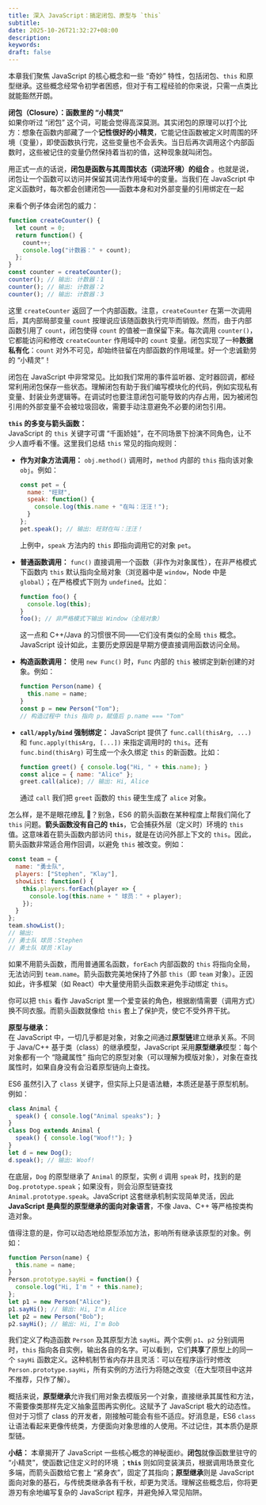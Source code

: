 ```yaml
---
title: 深入 JavaScript：搞定闭包、原型与 `this`
subtitle:
date: 2025-10-26T21:32:27+08:00
description:
keywords:
draft: false
---
```


本章我们聚焦 JavaScript 的核心概念和一些 “奇妙” 特性，包括闭包、`this` 和原型继承。这些概念经常令初学者困惑，但对于有工程经验的你来说，只需一点类比就能豁然开朗。

**闭包（Closure）：函数里的 “小精灵”**  
如果你听过 “闭包” 这个词，可能会觉得高深莫测。其实闭包的原理可以打个比方：想象在函数内部藏了一个**记性很好的小精灵**，它能记住函数被定义时周围的环境（变量），即使函数执行完，这些变量也不会丢失。当日后再次调用这个内部函数时，这些被记住的变量仍然保持着当初的值，这种现象就叫闭包。

用正式一点的话说，**闭包是函数与其周围状态（词法环境）的组合** 。也就是说，闭包让一个函数可以访问并保留其词法作用域中的变量。当我们在 JavaScript 中定义函数时，每次都会创建闭包——函数本身和对外部变量的引用绑定在一起 

来看个例子体会闭包的威力：

```js
function createCounter() {
  let count = 0;
  return function() {
    count++;
    console.log("计数器：" + count);
  };
}
const counter = createCounter();
counter(); // 输出: 计数器：1
counter(); // 输出: 计数器：2
counter(); // 输出: 计数器：3
```

这里 `createCounter` 返回了一个内部函数。注意，`createCounter` 在第一次调用后，其内部局部变量 `count` 按理说应该随函数执行完毕而销毁。然而，由于内部函数引用了 `count`，闭包使得 `count` 的值被一直保留下来。每次调用 `counter()`，它都能访问和修改 `createCounter` 作用域中的 `count` 变量。闭包实现了一种**数据私有化**：`count` 对外不可见，却始终驻留在内部函数的作用域里。好一个忠诚勤劳的 “小精灵”！

闭包在 JavaScript 中非常常见。比如我们常用的事件监听器、定时器回调，都经常利用闭包保存一些状态。理解闭包有助于我们编写模块化的代码，例如实现私有变量、封装业务逻辑等。在调试时也要注意闭包可能导致的内存占用，因为被闭包引用的外部变量不会被垃圾回收，需要手动注意避免不必要的闭包引用。

**`this` 的多变与箭头函数：**  
JavaScript 的 `this` 关键字可谓 “千面娇娃”，在不同场景下扮演不同角色，让不少人直呼看不懂。这里我们总结 `this` 常见的指向规则：

*   **作为对象方法调用：** `obj.method()` 调用时，`method` 内部的 `this` 指向该对象 `obj`。例如：
    
    ```js
    const pet = {
      name: "旺财",
      speak: function() {
        console.log(this.name + "在叫：汪汪！");
      }
    };
    pet.speak(); // 输出: 旺财在叫：汪汪！
    ```
    
    上例中，`speak` 方法内的 `this` 即指向调用它的对象 `pet`。
    
*   **普通函数调用：** `func()` 直接调用一个函数（非作为对象属性），在非严格模式下函数内 `this` 默认指向全局对象（浏览器中是 `window`，Node 中是 `global`）；在严格模式下则为 `undefined`。比如：
    
    ```js
    function foo() {
      console.log(this);
    }
    foo(); // 非严格模式下输出 Window（全局对象）
    ```
    
    这一点和 C++/Java 的习惯很不同——它们没有类似的全局 `this` 概念。JavaScript 设计如此，主要历史原因是早期方便直接调用函数访问全局。
    
*   **构造函数调用：** 使用 `new Func()` 时，`Func` 内部的 `this` 被绑定到新创建的对象。例如：
    
    ```js
    function Person(name) {
      this.name = name;
    }
    const p = new Person("Tom");
    // 构造过程中 this 指向 p，赋值后 p.name === "Tom"
    ```
    
*   **`call/apply`/`bind` 强制绑定：** JavaScript 提供了 `func.call(thisArg, ...)` 和 `func.apply(thisArg, [...])` 来指定调用时的 `this`。还有 `func.bind(thisArg)` 可生成一个永久绑定 `this` 的新函数。比如：
    
    ```js
    function greet() { console.log("Hi, " + this.name); }
    const alice = { name: "Alice" };
    greet.call(alice); // 输出: Hi, Alice
    ```
    
    通过 `call` 我们把 `greet` 函数的 `this` 硬生生成了 `alice` 对象。
    

怎么样，是不是眼花缭乱 🤯？别急，ES6 的箭头函数在某种程度上帮我们简化了 `this` 问题。**箭头函数没有自己的 `this`**，它会捕获外层（定义时）环境的 `this` 值。这意味着在箭头函数内部访问 `this`，就是在访问外部上下文的 `this`。因此，箭头函数非常适合用作回调，以避免 `this` 被改变。例如：

```js
const team = {
  name: "勇士队",
  players: ["Stephen", "Klay"],
  showList: function() {
    this.players.forEach(player => {
      console.log(this.name + " 球员：" + player);
    });
  }
};
team.showList();
// 输出:
// 勇士队 球员：Stephen
// 勇士队 球员：Klay
```

如果不用箭头函数，而用普通匿名函数，`forEach` 内部函数的 `this` 将指向全局，无法访问到 `team.name`。箭头函数完美地保持了外部 `this`（即 `team` 对象）。正因如此，许多框架（如 React）中大量使用箭头函数来避免手动绑定 `this`。

你可以把 `this` 看作 JavaScript 里一个爱变装的角色，根据剧情需要（调用方式）换不同衣服。而箭头函数就像给 `this` 套上了保护壳，使它不受外界干扰。

**原型与继承：**  
在 JavaScript 中，一切几乎都是对象，对象之间通过**原型链**建立继承关系。不同于 Java/C++ 基于类（class）的继承模型，JavaScript 采用**原型继承**模型：每个对象都有一个 “隐藏属性” 指向它的原型对象（可以理解为模版对象），对象在查找属性时，如果自身没有会沿着原型链向上查找。

ES6 虽然引入了 `class` 关键字，但实际上只是语法糖，本质还是基于原型机制。例如：

```js
class Animal {
  speak() { console.log("Animal speaks"); }
}
class Dog extends Animal {
  speak() { console.log("Woof!"); }
}
let d = new Dog();
d.speak(); // 输出: Woof!
```

在底层，`Dog` 的原型继承了 `Animal` 的原型，实例 `d` 调用 `speak` 时，找到的是 `Dog.prototype.speak`；如果没有，则会沿原型链查找 `Animal.prototype.speak`。JavaScript 这套继承机制实现简单灵活，因此 **JavaScript 是典型的原型继承的面向对象语言**，不像 Java、C++ 等严格按类构造对象。

值得注意的是，你可以动态地给原型添加方法，影响所有继承该原型的对象。例如：

```js
function Person(name) {
  this.name = name;
}
Person.prototype.sayHi = function() {
  console.log("Hi, I'm " + this.name);
};
let p1 = new Person("Alice");
p1.sayHi(); // 输出: Hi, I'm Alice
let p2 = new Person("Bob");
p2.sayHi(); // 输出: Hi, I'm Bob
```

我们定义了构造函数 `Person` 及其原型方法 `sayHi`。两个实例 `p1`、`p2` 分别调用时，`this` 指向各自实例，输出各自的名字。可以看到，它们**共享**了原型上的同一个 `sayHi` 函数定义。这种机制节省内存并且灵活：可以在程序运行时修改 `Person.prototype.sayHi`，所有实例的方法行为将随之改变（在大型项目中这并不推荐，只作了解）。

概括来说，**原型继承**允许我们用对象去模版另一个对象，直接继承其属性和方法，不需要像类那样先定义抽象蓝图再实例化。这赋予了 JavaScript 极大的动态性。但对于习惯了 class 的开发者，刚接触可能会有些不适应。好消息是，ES6 `class` 让语法看起来更像传统类，方便面向对象思维的人使用。不过记住，其本质仍是原型链。

**小结：** 本章揭开了 JavaScript 一些核心概念的神秘面纱。**闭包**就像函数里驻守的 “小精灵”，使函数记住定义时的环境 ；**`this`** 则如同变装演员，根据调用场景变化多端，而箭头函数给它套上 “紧身衣”，固定了其指向；**原型继承**则是 JavaScript 面向对象的基石，与传统类继承各有千秋，却更为灵活。理解这些概念后，你将更游刃有余地编写复杂的 JavaScript 程序，并避免掉入常见陷阱。
